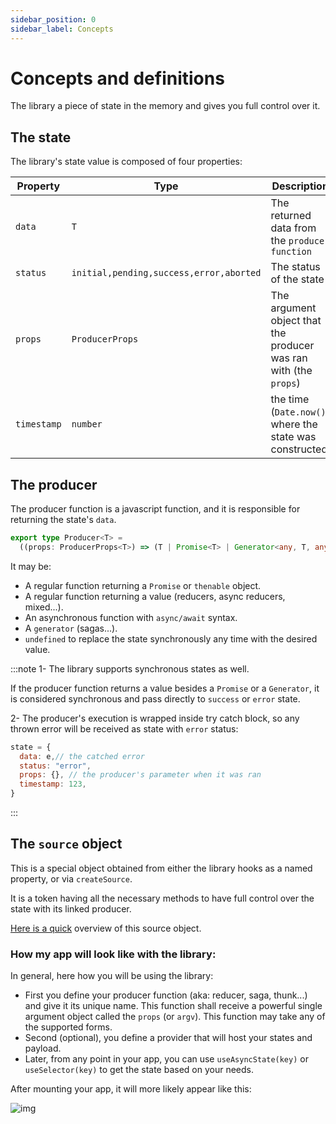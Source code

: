 ```yaml
---
sidebar_position: 0
sidebar_label: Concepts
---
```

# Concepts and definitions

The library a piece of state in the memory and gives you full control
over it.

## The state
The library's state value is composed of four properties:

| Property    | Type                                    | Description                                                      |
|-------------|-----------------------------------------|------------------------------------------------------------------|
| `data`      | `T`                                     | The returned data from the `producer function`                   |
| `status`    | `initial,pending,success,error,aborted` | The status of the state                                          |
| `props`     | `ProducerProps`                         | The argument object that the producer was ran with (the `props`) |
| `timestamp` | `number`                                | the time (`Date.now()`) where the state was constructed          |

## The producer
The producer function is a javascript function, and it is responsible for
returning the state's `data`.

```typescript
export type Producer<T> =
  ((props: ProducerProps<T>) => (T | Promise<T> | Generator<any, T, any>));
```

It may be:
- A regular function returning a `Promise` or `thenable` object.
- A regular function returning a value (reducers, async reducers, mixed...).
- An asynchronous function with `async/await` syntax.
- A `generator` (sagas...).
- `undefined` to replace the state synchronously any time with the desired value.

:::note
1- The library supports synchronous states as well.

If the producer function returns a value besides a `Promise` or a `Generator`,
it is considered synchronous and pass directly to `success` or `error` state.

2- The producer's execution is wrapped inside try catch block, so any thrown
error will be received as state with `error` status:
```javascript
state = {
  data: e,// the catched error
  status: "error",
  props: {}, // the producer's parameter when it was ran
  timestamp: 123,
}
```
:::

## The `source` object

This is a special object obtained from either the library hooks as a named
property, or via `createSource`.

It is a token having all the necessary methods to have full control over
the state with its linked producer.

[Here is a quick](/docs/api/the-whole-api#createsource)
overview of this source object.

### How my app will look like with the library:
In general, here how you will be using the library:

- First you define your producer function (aka: reducer, saga, thunk...)
  and give it its unique name. This function shall
  receive a powerful single argument object called the `props` (or `argv`).
  This function may take any of the supported forms.
- Second (optional), you define a provider that will host your states and payload.
- Later, from any point in your app, you can use `useAsyncState(key)`
  or `useSelector(key)` to get the state based on your needs.

After mounting your app, it will more likely appear like this:

![img](/img/provider-app.png)
